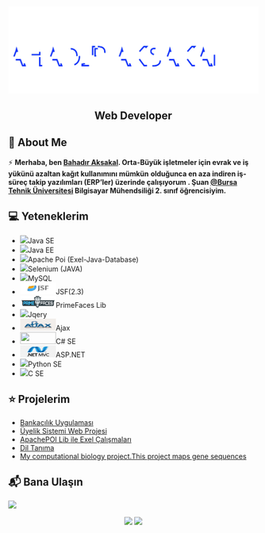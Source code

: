 <img src="./Bahadr.svg"></img>  

<h2 align="center">Web Developer</h2>

## 📖  About Me
⚡ **Merhaba, ben [Bahadır Aksakal](https://www.linkedin.com/in/bahad%C4%B1r-aksakal-360b721b7/). Orta-Büyük işletmeler için evrak ve iş yükünü azaltan kağıt kullanımını mümkün**
**olduğunca en aza indiren iş-süreç takip yazılımları (ERP’ler) üzerinde çalışıyorum . Şuan [@Bursa Tehnik Üniversitesi](https://btu.edu.tr/) Bilgisayar Mühendsiliği 2. sınıf öğrencisiyim.**


## :computer: Yeteneklerim
<ul>
  <li><img src="https://img.shields.io/badge/Java-ED8B00?style=for-the-badge&logo=java&logoColor=white"/>Java SE</li>
  <li><img src="https://img.shields.io/badge/Java-ED8B00?style=for-the-badge&logo=java&logoColor=white"/>Java EE</li>
  <li><img src="https://img.shields.io/badge/Microsoft_Excel-217346?style=for-the-badge&logo=microsoft-excel&logoColor=white"/>Apache Poi (Exel-Java-Database)</li>
  <li><img src="https://img.shields.io/badge/Selenium-43B02A?style=for-the-badge&logo=Selenium&logoColor=white"/>Selenium (JAVA)</li>
  <li><img src="https://img.shields.io/badge/MySQL-00000F?style=for-the-badge&logo=mysql&logoColor=white" />MySQL</li>
  <li><img src="./img/javaSF.png" width="72" height="24" />JSF(2.3)</li>
  <li><img src="./img/primefaces_logo.png" width="72" height="24" />PrimeFaces Lib</li>
  <li><img src="https://img.shields.io/badge/jQuery-0769AD?style=for-the-badge&logo=jquery&logoColor=white"/>Jqery</li>
  <li><img src="./img/ajax_basic.png" width="72" height="24" />Ajax</li>
  <li><img src="https://img.shields.io/badge/HTML5-E34F26?style=for-the-badge&logo=html5&logoColor=white/>Html</li>
  <li><img src="./img/csharp-original.svg" width="72" height="24" />C# SE</li>
  <li><img src="./img/ASPMVC.png" width="72" height="24" alt="ASP.NET" />ASP.NET</li>
  <li><img src="https://img.shields.io/badge/Python-FFD43B?style=for-the-badge&logo=python&logoColor=darkgreen"/>Python SE</li>
  <li><img src="https://img.shields.io/badge/C-00599C?style=for-the-badge&logo=c&logoColor=white"/>C SE</li>
</ul>
 
 ## ⭐ Projelerim
* [Bankacılık Uygulaması](https://github.com/bahadraksakal/Java_Bahar_Donemi_Proje) 
* [Üyelik Sistemi Web Projesi](https://github.com/bahadraksakal/Uyelik_Sistemi_Projesi_JSF_2.3)  
* [ApachePOI Lib ile Exel Çalışmaları](https://github.com/bahadraksakal/ApachePOI_Excell_Selenium_MySQL_Ornek)  
* [Dil Tanıma](https://github.com/bahadraksakal/Guz_Donemi_Projem_1.Sinif-) 
* [My computational biology project.This project maps gene sequences](https://github.com/bahadraksakal/Java_HBG_Project) 

## 📬 Bana Ulaşın

[![](https://img.shields.io/badge/linkedin-%230077B5.svg?&style=for-the-badge&logo=linkedin&logoColor=white)](https://www.linkedin.com/in/bahad%C4%B1r-aksakal-360b721b7/)


<p align="center">	
  <img width="48%" src="https://github-readme-stats.vercel.app/api?username=bahadraksakal&show_icons=true&theme=tokyonight" />
  <img width="48%" src="https://github-readme-streak-stats.herokuapp.com/?user=bahadraksakal&theme=tokyonight" />
</p>
